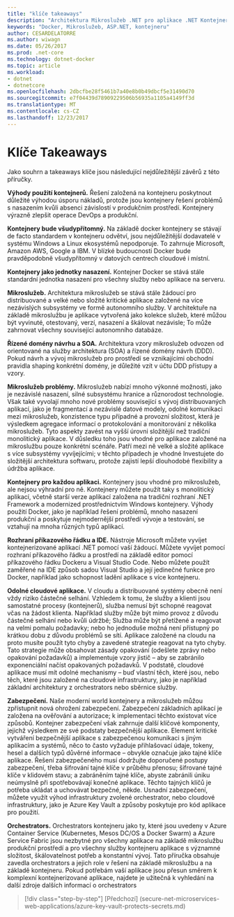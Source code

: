 ```yaml
---
title: "klíče takeaways"
description: "Architektura Mikroslužeb .NET pro aplikace .NET Kontejnerizované | klíče takeaways"
keywords: "Docker, Mikroslužeb, ASP.NET, kontejneru"
author: CESARDELATORRE
ms.author: wiwagn
ms.date: 05/26/2017
ms.prod: .net-core
ms.technology: dotnet-docker
ms.topic: article
ms.workload:
- dotnet
- dotnetcore
ms.openlocfilehash: 2dbcfbe28f5461b7a40e8b0b49dbcf5e31490d70
ms.sourcegitcommit: e7f04439d78909229506b56935a1105a4149ff3d
ms.translationtype: MT
ms.contentlocale: cs-CZ
ms.lasthandoff: 12/23/2017
---
```

# <a name="key-takeaways"></a>Klíče Takeaways

Jako souhrn a takeaways klíče jsou následující nejdůležitější závěrů z této příručky.

**Výhody použití kontejnerů.** Řešení založená na kontejneru poskytnout důležité výhodou úsporu nákladů, protože jsou kontejnery řešení problémů s nasazením kvůli absenci závislostí v produkčním prostředí. Kontejnery výrazně zlepšit operace DevOps a produkční.

**Kontejnery bude všudypřítomný.** Na základě docker kontejnery se stávají de facto standardem v kontejneru odvětví, jsou nejdůležitější dodavatelé v systému Windows a Linux ekosystémů nepodporuje. To zahrnuje Microsoft, Amazon AWS, Google a IBM. V blízké budoucnosti Docker bude pravděpodobně všudypřítomný v datových centrech cloudové i místní.

**Kontejnery jako jednotky nasazení.** Kontejner Docker se stává stále standardní jednotka nasazení pro všechny služby nebo aplikace na serveru.

**Mikroslužeb.** Architektura mikroslužeb se stává stále žádoucí pro distribuované a velké nebo složité kritické aplikace založené na více nezávislých subsystémy ve formě autonomního služby. V architektuře na základě mikroslužbu je aplikace vytvořená jako kolekce služeb, které můžou být vyvinuté, otestovaný, verzí, nasazení a škálovat nezávisle; To může zahrnovat všechny související autonomního databáze.

**Řízené domény návrhu a SOA.** Architektura vzory mikroslužeb odvozen od orientované na služby architektura (SOA) a řízené domény návrh (DDD). Pokud návrh a vývoj mikroslužeb pro prostředí se vznikajícími obchodní pravidla shaping konkrétní domény, je důležité vzít v účtu DDD přístupy a vzory.

**Mikroslužeb problémy.** Mikroslužeb nabízí mnoho výkonné možnosti, jako je nezávislé nasazení, silné subsystému hranice a různorodost technologie. Však také vyvolají mnoho nové problémy související s vývoj distribuovaných aplikací, jako je fragmentací a nezávislé datové modely, odolné komunikaci mezi mikroslužeb, konzistence typu případné a provozní složitost, která je výsledkem agregace informací o protokolování a monitorování z několika mikroslužeb. Tyto aspekty zavést na vyšší úrovni složitější než tradiční monolitický aplikace. V důsledku toho jsou vhodné pro aplikace založené na mikroslužbu pouze konkrétní scénáře. Patří mezi ně velké a složité aplikace s více subsystémy vyvíjejícími; v těchto případech je vhodné Investujete do složitější architektura softwaru, protože zajistí lepší dlouhodobé flexibility a údržba aplikace.

**Kontejnery pro každou aplikaci.** Kontejnery jsou vhodné pro mikroslužeb, ale nejsou výhradní pro ně. Kontejnery můžete použít taky s monolitický aplikací, včetně starší verze aplikací založena na tradiční rozhraní .NET Framework a modernized prostřednictvím Windows kontejnery. Výhody použití Docker, jako je například řešení problémů, mnoho nasazení produkční a poskytuje nejmodernější prostředí vývoje a testování, se vztahují na mnoha různých typů aplikací.

**Rozhraní příkazového řádku a IDE.** Nástroje Microsoft můžete vyvíjet kontejnerizované aplikací .NET pomocí vaší žádoucí. Můžete vyvíjet pomocí rozhraní příkazového řádku a prostředí na základě editor pomocí příkazového řádku Dockeru a Visual Studio Code. Nebo můžete použít zaměřené na IDE způsob sadou Visual Studio a její jedinečné funkce pro Docker, například jako schopnost ladění aplikace s více kontejneru.

**Odolné cloudové aplikace.** V cloudu a distribuované systémy obecně není vždy riziko částečné selhání. Vzhledem k tomu, že služby a klienti jsou samostatné procesy (kontejnerů), služba nemusí být schopné reagovat včas na žádost klienta. Například služby může být mimo provoz z důvodu částečné selhání nebo kvůli údržbě; Služba může být přetížené a reagovat na velmi pomalu požadavky; nebo ho jednoduše možná není přístupný po krátkou dobu z důvodu problémů se sítí. Aplikace založené na cloudu na proto musíte použít tyto chyby a zavedené strategie reagovat na tyto chyby. Tato strategie může obsahovat zásady opakování (odešlete zprávy nebo opakování požadavků) a implementuje vzory jistič – aby se zabránilo exponenciální načíst opakovaných požadavků. V podstatě, cloudové aplikace musí mít odolné mechanismy – buď vlastní těch, které jsou, nebo těch, které jsou založené na cloudové infrastruktury, jako je například základní architektury z orchestrators nebo sběrnice služby.

**Zabezpečení.** Naše moderní world kontejnery a mikroslužeb můžou zpřístupnit nová ohrožení zabezpečení. Zabezpečení základních aplikací je založena na ověřování a autorizace; k implementaci těchto existovat více způsobů. Kontejner zabezpečení však zahrnuje další klíčové komponenty, jejichž výsledkem ze své podstaty bezpečnější aplikace. Element kritické vytváření bezpečnější aplikace s zabezpečenou komunikaci s jiným aplikacím a systémů, něco to často vyžaduje přihlašovací údaje, tokeny, hesel a dalších typů důvěrné informace – obvykle označuje jako tajné klíče aplikace. Řešení zabezpečeného musí dodržujte doporučené postupy zabezpečení, třeba šifrování tajné klíče v průběhu přenosu; šifrované tajné klíče v klidovém stavu; a zabráněním tajné klíče, abyste zabránili úniku neúmyslně při spotřebovávají konečné aplikace. Těchto tajných klíčů je potřeba ukládat a uchovávat bezpečné, někde. Usnadní zabezpečení, můžete využít výhod infrastruktury zvolené orchestrator, nebo cloudové infrastruktury, jako je Azure Key Vault a způsoby poskytuje pro kód aplikace pro použití.

**Orchestrators.** Orchestrators kontejneru jako ty, které jsou uvedeny v Azure Container Service (Kubernetes, Mesos DC/OS a Docker Swarm) a Azure Service Fabric jsou nezbytné pro všechny aplikace na základě mikroslužbu produkční prostředí a pro všechny služby kontejneru aplikace s významné složitost, škálovatelnost potřeb a konstantní vývoj. Tato příručka obsahuje zavedla orchestrators a jejich role v řešení na základě mikroslužbu a na základě kontejneru. Pokud potřebám vaší aplikace jsou přesun směrem k komplexní kontejnerizované aplikace, najdete je užitečná k vyhledání na další zdroje dalších informací o orchestrators

>[!div class="step-by-step"]
[Předchozí] (secure-net-microservices-web-applications/azure-key-vault-protects-secrets.md)
